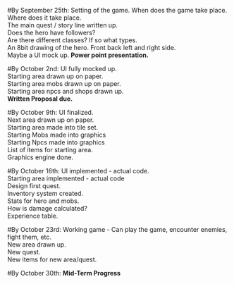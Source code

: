 #By September 25th:
Setting of the game. When does the game take place. Where does it take place.  
The main quest / story line written up.  
Does the hero have followers?  
Are there different classes?  If so what types.  
An 8bit drawing of the hero. Front back left and right side.  
Maybe a UI mock up.
**Power point presentation.**  

#By October 2nd:
UI fully mocked up.  
Starting area drawn up on paper.  
Starting area mobs drawn up on paper.  
Starting area npcs and shops drawn up.  
**Written Proposal due.**  

#By October 9th:
UI finalized.  
Next area drawn up on paper.  
Starting area made into tile set.  
Starting Mobs made into graphics  
Starting Npcs made into graphics  
List of items for starting area.  
Graphics engine done.  

#By October 16th:
UI implemented - actual code.  
Starting area implemented - actual code  
Design first quest.  
Inventory system created.  
Stats for hero and mobs.  
How is damage calculated?  
Experience table.  

#By October 23rd:
Working game - Can play the game, encounter enemies, fight them, etc.  
New area drawn up.  
New quest.  
New items for new area/quest.  

#By October 30th:
**Mid-Term Progress**  
